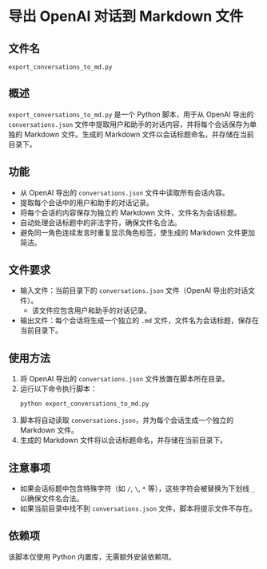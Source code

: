 # 导出 OpenAI 对话到 Markdown 文件

## 文件名
`export_conversations_to_md.py`

## 概述
`export_conversations_to_md.py` 是一个 Python 脚本，用于从 OpenAI 导出的 `conversations.json` 文件中提取用户和助手的对话内容，并将每个会话保存为单独的 Markdown 文件。生成的 Markdown 文件以会话标题命名，并存储在当前目录下。

## 功能
- 从 OpenAI 导出的 `conversations.json` 文件中读取所有会话内容。
- 提取每个会话中的用户和助手的对话记录。
- 将每个会话的内容保存为独立的 Markdown 文件，文件名为会话标题。
- 自动处理会话标题中的非法字符，确保文件名合法。
- 避免同一角色连续发言时重复显示角色标签，使生成的 Markdown 文件更加简洁。

## 文件要求
- 输入文件：当前目录下的 `conversations.json` 文件（OpenAI 导出的对话文件）。
  - 该文件应包含用户和助手的对话记录。
- 输出文件：每个会话将生成一个独立的 `.md` 文件，文件名为会话标题，保存在当前目录下。

## 使用方法
1. 将 OpenAI 导出的 `conversations.json` 文件放置在脚本所在目录。
2. 运行以下命令执行脚本：
   ```bash
   python export_conversations_to_md.py
   ```
3. 脚本将自动读取 `conversations.json`，并为每个会话生成一个独立的 Markdown 文件。
4. 生成的 Markdown 文件将以会话标题命名，并存储在当前目录下。

## 注意事项
- 如果会话标题中包含特殊字符（如 `/`, `\`, `*` 等），这些字符会被替换为下划线 `_` 以确保文件名合法。
- 如果当前目录中找不到 `conversations.json` 文件，脚本将提示文件不存在。

## 依赖项
该脚本仅使用 Python 内置库，无需额外安装依赖项。
